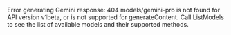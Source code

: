 <!-- 
Generated by: gemini
Prompt type: sources
Generated at: 2025-06-07T11:39:26.593529
-->

Error generating Gemini response: 404 models/gemini-pro is not found for API version v1beta, or is not supported for generateContent. Call ListModels to see the list of available models and their supported methods.
